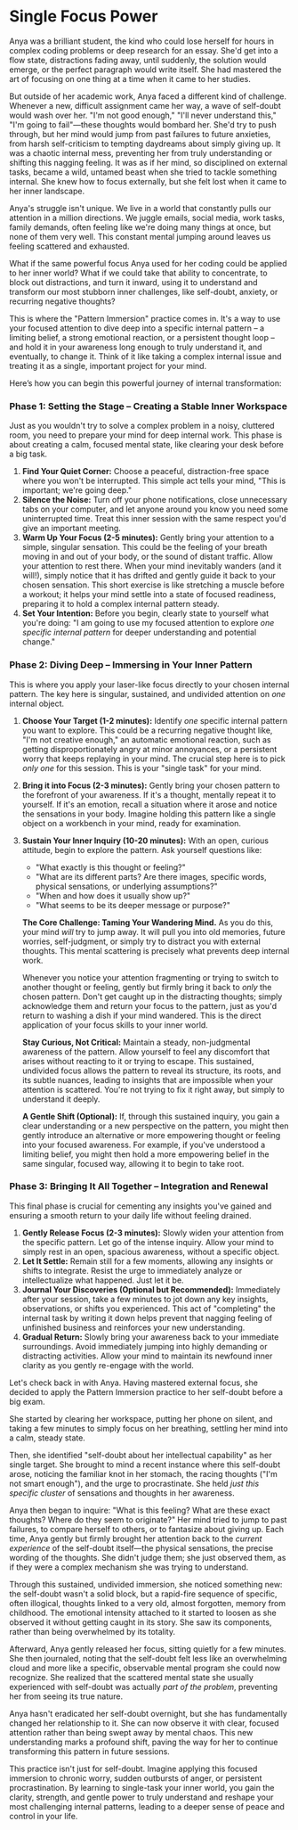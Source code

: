 # Single Focus Power

Anya was a brilliant student, the kind who could lose herself for hours in complex coding problems or deep research for an essay. She'd get into a flow state, distractions fading away, until suddenly, the solution would emerge, or the perfect paragraph would write itself. She had mastered the art of focusing on one thing at a time when it came to her studies.

But outside of her academic work, Anya faced a different kind of challenge. Whenever a new, difficult assignment came her way, a wave of self-doubt would wash over her. "I'm not good enough," "I'll never understand this," "I'm going to fail"—these thoughts would bombard her. She'd try to push through, but her mind would jump from past failures to future anxieties, from harsh self-criticism to tempting daydreams about simply giving up. It was a chaotic internal mess, preventing her from truly understanding or shifting this nagging feeling. It was as if her mind, so disciplined on external tasks, became a wild, untamed beast when she tried to tackle something internal. She knew how to focus externally, but she felt lost when it came to her inner landscape.

Anya's struggle isn't unique. We live in a world that constantly pulls our attention in a million directions. We juggle emails, social media, work tasks, family demands, often feeling like we're doing many things at once, but none of them very well. This constant mental jumping around leaves us feeling scattered and exhausted.

What if the same powerful focus Anya used for her coding could be applied to her inner world? What if we could take that ability to concentrate, to block out distractions, and turn it inward, using it to understand and transform our most stubborn inner challenges, like self-doubt, anxiety, or recurring negative thoughts?

This is where the "Pattern Immersion" practice comes in. It's a way to use your focused attention to dive deep into a specific internal pattern – a limiting belief, a strong emotional reaction, or a persistent thought loop – and hold it in your awareness long enough to truly understand it, and eventually, to change it. Think of it like taking a complex internal issue and treating it as a single, important project for your mind.

Here’s how you can begin this powerful journey of internal transformation:

### Phase 1: Setting the Stage – Creating a Stable Inner Workspace

Just as you wouldn't try to solve a complex problem in a noisy, cluttered room, you need to prepare your mind for deep internal work. This phase is about creating a calm, focused mental state, like clearing your desk before a big task.

1.  **Find Your Quiet Corner:** Choose a peaceful, distraction-free space where you won't be interrupted. This simple act tells your mind, "This is important; we're going deep."
2.  **Silence the Noise:** Turn off your phone notifications, close unnecessary tabs on your computer, and let anyone around you know you need some uninterrupted time. Treat this inner session with the same respect you'd give an important meeting.
3.  **Warm Up Your Focus (2-5 minutes):** Gently bring your attention to a simple, singular sensation. This could be the feeling of your breath moving in and out of your body, or the sound of distant traffic. Allow your attention to rest there. When your mind inevitably wanders (and it will!), simply notice that it has drifted and gently guide it back to your chosen sensation. This short exercise is like stretching a muscle before a workout; it helps your mind settle into a state of focused readiness, preparing it to hold a complex internal pattern steady.
4.  **Set Your Intention:** Before you begin, clearly state to yourself what you're doing: "I am going to use my focused attention to explore *one specific internal pattern* for deeper understanding and potential change."

### Phase 2: Diving Deep – Immersing in Your Inner Pattern

This is where you apply your laser-like focus directly to your chosen internal pattern. The key here is singular, sustained, and undivided attention on *one* internal object.

1.  **Choose Your Target (1-2 minutes):** Identify *one* specific internal pattern you want to explore. This could be a recurring negative thought like, "I'm not creative enough," an automatic emotional reaction, such as getting disproportionately angry at minor annoyances, or a persistent worry that keeps replaying in your mind. The crucial step here is to pick *only one* for this session. This is your "single task" for your mind.
2.  **Bring it into Focus (2-3 minutes):** Gently bring your chosen pattern to the forefront of your awareness. If it's a thought, mentally repeat it to yourself. If it's an emotion, recall a situation where it arose and notice the sensations in your body. Imagine holding this pattern like a single object on a workbench in your mind, ready for examination.
3.  **Sustain Your Inner Inquiry (10-20 minutes):** With an open, curious attitude, begin to explore the pattern. Ask yourself questions like:
    *   "What exactly is this thought or feeling?"
    *   "What are its different parts? Are there images, specific words, physical sensations, or underlying assumptions?"
    *   "When and how does it usually show up?"
    *   "What seems to be its deeper message or purpose?"

    **The Core Challenge: Taming Your Wandering Mind.** As you do this, your mind *will* try to jump away. It will pull you into old memories, future worries, self-judgment, or simply try to distract you with external thoughts. This mental scattering is precisely what prevents deep internal work.

    Whenever you notice your attention fragmenting or trying to switch to another thought or feeling, gently but firmly bring it back to *only* the chosen pattern. Don't get caught up in the distracting thoughts; simply acknowledge them and return your focus to the pattern, just as you'd return to washing a dish if your mind wandered. This is the direct application of your focus skills to your inner world.

    **Stay Curious, Not Critical:** Maintain a steady, non-judgmental awareness of the pattern. Allow yourself to feel any discomfort that arises without reacting to it or trying to escape. This sustained, undivided focus allows the pattern to reveal its structure, its roots, and its subtle nuances, leading to insights that are impossible when your attention is scattered. You're not trying to fix it right away, but simply to understand it deeply.

    **A Gentle Shift (Optional):** If, through this sustained inquiry, you gain a clear understanding or a new perspective on the pattern, you might then gently introduce an alternative or more empowering thought or feeling into your focused awareness. For example, if you've understood a limiting belief, you might then hold a more empowering belief in the same singular, focused way, allowing it to begin to take root.

### Phase 3: Bringing It All Together – Integration and Renewal

This final phase is crucial for cementing any insights you've gained and ensuring a smooth return to your daily life without feeling drained.

1.  **Gently Release Focus (2-3 minutes):** Slowly widen your attention from the specific pattern. Let go of the intense inquiry. Allow your mind to simply rest in an open, spacious awareness, without a specific object.
2.  **Let It Settle:** Remain still for a few moments, allowing any insights or shifts to integrate. Resist the urge to immediately analyze or intellectualize what happened. Just let it be.
3.  **Journal Your Discoveries (Optional but Recommended):** Immediately after your session, take a few minutes to jot down any key insights, observations, or shifts you experienced. This act of "completing" the internal task by writing it down helps prevent that nagging feeling of unfinished business and reinforces your new understanding.
4.  **Gradual Return:** Slowly bring your awareness back to your immediate surroundings. Avoid immediately jumping into highly demanding or distracting activities. Allow your mind to maintain its newfound inner clarity as you gently re-engage with the world.

Let's check back in with Anya. Having mastered external focus, she decided to apply the Pattern Immersion practice to her self-doubt before a big exam.

She started by clearing her workspace, putting her phone on silent, and taking a few minutes to simply focus on her breathing, settling her mind into a calm, steady state.

Then, she identified "self-doubt about her intellectual capability" as her single target. She brought to mind a recent instance where this self-doubt arose, noticing the familiar knot in her stomach, the racing thoughts ("I'm not smart enough"), and the urge to procrastinate. She held *just this specific cluster* of sensations and thoughts in her awareness.

Anya then began to inquire: "What is this feeling? What are these exact thoughts? Where do they seem to originate?" Her mind tried to jump to past failures, to compare herself to others, or to fantasize about giving up. Each time, Anya gently but firmly brought her attention back to the *current experience* of the self-doubt itself—the physical sensations, the precise wording of the thoughts. She didn't judge them; she just observed them, as if they were a complex mechanism she was trying to understand.

Through this sustained, undivided immersion, she noticed something new: the self-doubt wasn't a solid block, but a rapid-fire sequence of specific, often illogical, thoughts linked to a very old, almost forgotten, memory from childhood. The emotional intensity attached to it started to loosen as she observed it without getting caught in its story. She saw its components, rather than being overwhelmed by its totality.

Afterward, Anya gently released her focus, sitting quietly for a few minutes. She then journaled, noting that the self-doubt felt less like an overwhelming cloud and more like a specific, observable mental program she could now recognize. She realized that the scattered mental state she usually experienced with self-doubt was actually *part of the problem*, preventing her from seeing its true nature.

Anya hasn't eradicated her self-doubt overnight, but she has fundamentally changed her relationship to it. She can now observe it with clear, focused attention rather than being swept away by mental chaos. This new understanding marks a profound shift, paving the way for her to continue transforming this pattern in future sessions.

This practice isn't just for self-doubt. Imagine applying this focused immersion to chronic worry, sudden outbursts of anger, or persistent procrastination. By learning to single-task your inner world, you gain the clarity, strength, and gentle power to truly understand and reshape your most challenging internal patterns, leading to a deeper sense of peace and control in your life.